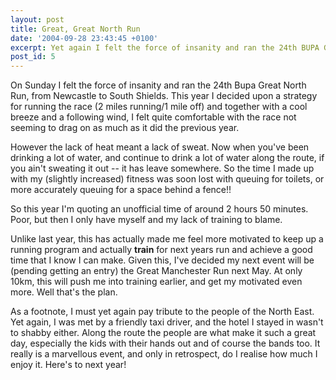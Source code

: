 ```yaml
---
layout: post
title: Great, Great North Run
date: '2004-09-28 23:43:45 +0100'
excerpt: Yet again I felt the force of insanity and ran the 24th BUPA Great North Run, from Newcastle to South Shields.
post_id: 5
---
```

On Sunday I felt the force of insanity and ran the 24th Bupa Great North Run, from Newcastle to South Shields. This year I decided upon a strategy for running the race (2 miles running/1 mile off) and together with a cool breeze and a following wind, I felt quite comfortable with the race not seeming to drag on as much as it did the previous year.

However the lack of heat meant a lack of sweat. Now when you've been drinking a lot of water, and continue to drink a lot of water along the route, if you ain't sweating it out -- it has leave somewhere.  So the time I made up with my (slightly increased) fitness was soon lost with queuing for toilets, or more accurately queuing for a space behind a fence!!

So this year I'm quoting an unofficial time of around 2 hours 50 minutes. Poor, but then I only have myself and my lack of training to blame.

Unlike last year, this has actually made me feel more motivated to keep up a running program and actually **train** for next years run and achieve a good time that I know I can make.  Given this, I've decided my next event will be (pending getting an entry) the Great Manchester Run next May. At only 10km, this will push me into training earlier, and get my motivated even more. Well that's the plan.

As a footnote, I must yet again pay tribute to the people of the North East. Yet again, I was met by a friendly taxi driver, and the hotel I stayed in wasn't to shabby either. Along the route the people are what make it such a great day, especially the kids with their hands out and of course the bands too. It really is a marvellous event, and only in retrospect, do I realise how much I enjoy it. Here's to next year!